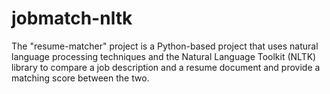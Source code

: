 # jobmatch-nltk
The "resume-matcher" project is a Python-based project that uses natural language processing techniques and the Natural Language Toolkit (NLTK) library to compare a job description and a resume document and provide a matching score between the two. 
